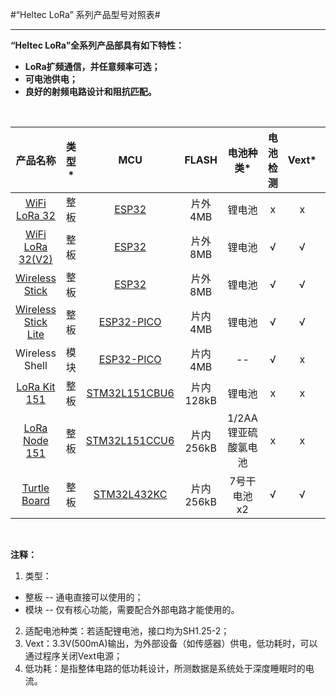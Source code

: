 #“Heltec LoRa” 系列产品型号对照表#

***

**“Heltec LoRa”全系列产品部具有如下特性：**

- **LoRa扩频通信，并任意频率可选；**
- **可电池供电；**
- **良好的射频电路设计和阻抗匹配。**

&nbsp;

| 产品名称 | 类型* | MCU | FLASH | 电池种类* | 电池检测 | Vext* | 低功耗* | 显示屏 |
| :-----: | :-----: | :-----: | :-----: | :-----: | :-----: | :-----: | :-----: | :-----: |
| [WiFi LoRa 32](http://www.heltec.cn/project/wifi-lora-32/) | 整板 | [ESP32](https://www.espressif.com/zh-hans/products/hardware/esp32/resources) | 片外4MB | 锂电池 | x | x | x | OLED(128x64) |
| [WiFi LoRa 32(V2)](http://www.heltec.cn/project/wifi-lora-32/) | 整板 | [ESP32](https://www.espressif.com/zh-hans/products/hardware/esp32/resources) | 片外8MB | 锂电池 | √ | √ | 800uA | OLED(128x64) |
| [Wireless Stick](http://www.heltec.cn/project/wireless-stick/) | 整板 | [ESP32](https://www.espressif.com/zh-hans/products/hardware/esp32/resources) | 片外8MB | 锂电池 | √ | √ | 800uA | OLED(64x32) |
| [Wireless Stick Lite](http://www.heltec.cn/project/wireless-stick/) | 整板 | [ESP32-PICO](https://www.espressif.com/zh-hans/products/hardware/esp32/resources) | 片内4MB | 锂电池 | √ | √ | 35uA | x |
| Wireless Shell | 模块 | [ESP32-PICO](https://www.espressif.com/zh-hans/products/hardware/esp32/resources) | 片内4MB | -- | √ | x | 35uA | x |
| [LoRa Kit 151](http://www.heltec.cn) | 整板 | [STM32L151CBU6](https://www.st.com/content/st_com/en/products/microcontrollers-microprocessors/stm32-32-bit-arm-cortex-mcus/stm32-ultra-low-power-mcus/stm32l1-series/stm32l151-152/stm32l151cb.html) | 片内128kB | 锂电池 | x | x | 7uA | x |
| [LoRa Node 151](http://www.heltec.cn) | 整板 | [STM32L151CCU6](https://www.st.com/content/st_com/en/products/microcontrollers-microprocessors/stm32-32-bit-arm-cortex-mcus/stm32-ultra-low-power-mcus/stm32l1-series/stm32l151-152/stm32l151cc.html) | 片内256kB | 1/2AA锂亚硫酸氯电池 | x | x | 1.8uA | x |
| [Turtle Board](http://www.heltec.cn) | 整板 | [STM32L432KC](https://www.st.com/content/st_com/en/products/microcontrollers-microprocessors/stm32-32-bit-arm-cortex-mcus/stm32-ultra-low-power-mcus/stm32l4-series/stm32l4x2/stm32l432kc.html) | 片内256kB | 7号干电池x2 | √ | √ | 5uA | x |

&nbsp;

**注释：**

1. 类型：
  - 整板 -- 通电直接可以使用的；
  - 模块 -- 仅有核心功能，需要配合外部电路才能使用的。
2. 适配电池种类：若适配锂电池，接口均为SH1.25-2；
3. Vext：3.3V(500mA)输出，为外部设备（如传感器）供电，低功耗时，可以通过程序关闭Vext电源；
4. 低功耗：是指整体电路的低功耗设计，所测数据是系统处于深度睡眠时的电流。
